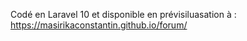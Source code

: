 Codé en Laravel 10
et disponible en prévisiluasation à : https://masirikaconstantin.github.io/forum/
